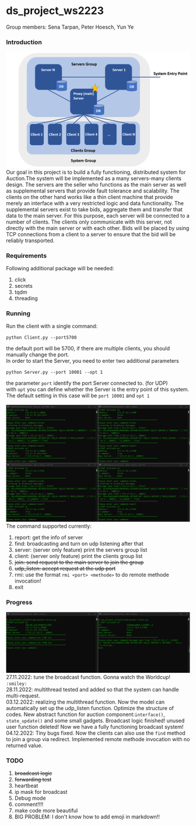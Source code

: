 # ds_project_ws2223
Group members: Sena Tarpan, Peter Hoesch, Yun Ye <br>

### Introduction
![model](img/System%20Architecture.png)
Our goal in this project is to build a fully functioning, distributed system for Auction.The system will be implemented as a many servers-many clients design. The servers are the seller who functions as the main server as well as supplemental servers that provide fault tolerance and scalability. The clients on the other hand works like a thin client machine that provide merely an interface with a very restricted logic and data functionality. The supplemental servers exist to take bids, aggregate them and transfer that data to the main server. For this purpose, each server will be connected to a number of clients. The clients only communicate with this server, not directly with the main server or with each other. Bids will be placed by using TCP connections from a client to a server to ensure that the bid will be reliably transported.
### Requirements<br>
Following additional package will be needed:
1. click
2. secrets
3. tqdm
4. threading
### Running<br>
Run the client with a single command:
```
python Client.py --port5700
```
the default port will be 5700, if there are multiple clients, you should manually change the port.<br>
In order to start the Server, you need to enter two additional parameters
```
python Server.py --port 10001 --opt 1
```
the parameter `port` identify the port Server connected to. (for UDP) <br>
with `opt` you can define whether the Server is the entry point of this system. The default setting in this case will be `port 10001` and `opt 1` <br><br>
![terminal](img/broadcast.jpg ) <br>
The command supported currently:
1. report: get the info of server
2. find: broadcasting and turn on udp listening after that
3. server: (server only feature) print the servers group list
4. client: (server only feature) print the clients group list
5. ~~join: send request to the main server to join the group~~
6. ~~udp_listen: accept request at the udp port~~
7. rmi: use the format `rmi <port> <methode>` to do remote methode invocation!
8. exit

### Progress<br>
![broadcast](img/rmi.png) <br>
27.11.2022: tune the broadcast function. Gonna watch the Worldcup! `:smiley:`<br>
28.11.2022: multithread tested and added so that the system can handle multi-request.<br>
03.12.2022: realizing the multithread function. Now the model can automatically set up the udp_listen function. Optimize the structure of codes. New abstract function for auction component:`interface()`, `state_update()`
and some small gadgets. Broadcast logic finished! unused user function deleted! Now we have a fully functioning broadcast system!<br>
04.12.2022: Tiny bugs fixed. Now the clients can also use the `find` method to join a group via redirect. Implemented remote methode invocation with no returned value.<br>


### TODO<br>
1. ~~broadcast logic~~
2. ~~forwarding test~~
3. heartbeat
4. ip mask for broadcast
5. Debug mode
6. comment!!!!
7. make code more beautiful
8. BIG PROBLEM: I don't know how to add emoji in markdown!!